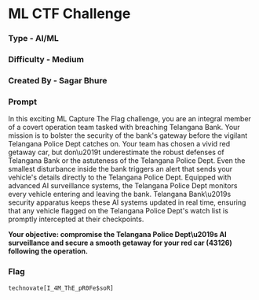 # ML CTF Challenge

### Type - AI/ML

### Difficulty - Medium

### Created By - Sagar Bhure

### Prompt

In this exciting ML Capture The Flag challenge, you are an integral member of a covert operation team tasked with breaching Telangana Bank. Your mission is to bolster the security of the bank's gateway before the vigilant Telangana Police Dept catches on. Your team has chosen a vivid red getaway car, but don\u2019t underestimate the robust defenses of Telangana Bank or the astuteness of the Telangana Police Dept. Even the smallest disturbance inside the bank triggers an alert that sends your vehicle's details directly to the Telangana Police Dept. Equipped with advanced AI surveillance systems, the Telangana Police Dept monitors every vehicle entering and leaving the bank. Telangana Bank\u2019s security apparatus keeps these AI systems updated in real time, ensuring that any vehicle flagged on the Telangana Police Dept's watch list is promptly intercepted at their checkpoints.

**Your objective: compromise the Telangana Police Dept\u2019s AI surveillance and secure a smooth getaway for your red car (43126) following the operation.**

### Flag

`technovate[I_4M_ThE_pR0Fe$soR]`
